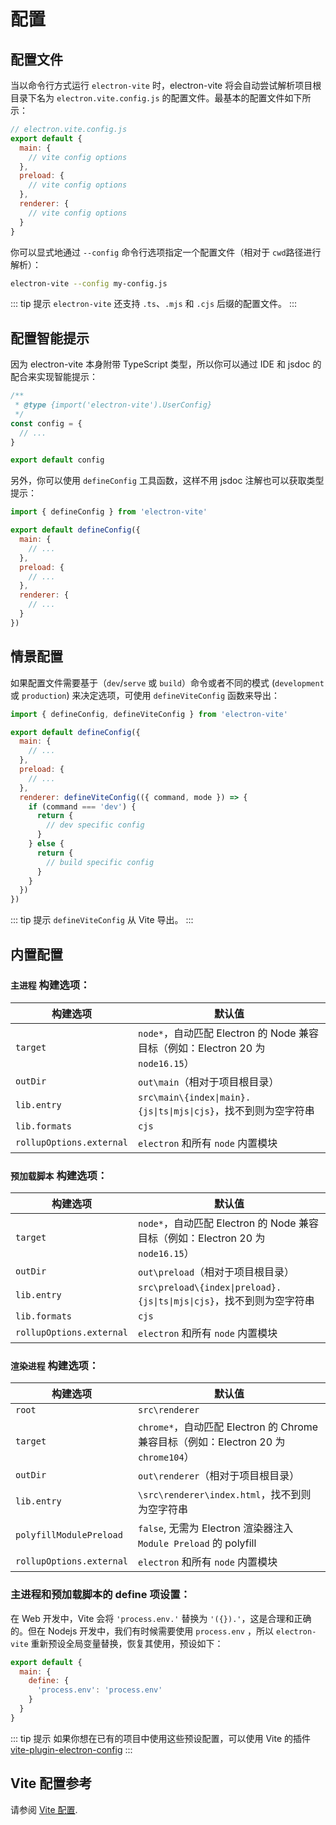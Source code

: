 # 配置

## 配置文件

当以命令行方式运行 `electron-vite` 时，electron-vite 将会自动尝试解析项目根目录下名为 `electron.vite.config.js` 的配置文件。最基本的配置文件如下所示：

```js
// electron.vite.config.js
export default {
  main: {
    // vite config options
  },
  preload: {
    // vite config options
  },
  renderer: {
    // vite config options
  }
}
```

你可以显式地通过 `--config` 命令行选项指定一个配置文件（相对于 `cwd`路径进行解析）：

```sh
electron-vite --config my-config.js
```

::: tip 提示
`electron-vite` 还支持 `.ts`、`.mjs` 和 `.cjs` 后缀的配置文件。
:::

## 配置智能提示

因为 electron-vite 本身附带 TypeScript 类型，所以你可以通过 IDE 和 jsdoc 的配合来实现智能提示：

```js
/**
 * @type {import('electron-vite').UserConfig}
 */
const config = {
  // ...
}

export default config
```

另外，你可以使用 `defineConfig` 工具函数，这样不用 jsdoc 注解也可以获取类型提示：

```js
import { defineConfig } from 'electron-vite'

export default defineConfig({
  main: {
    // ...
  },
  preload: {
    // ...
  },
  renderer: {
    // ...
  }
})
```

## 情景配置

如果配置文件需要基于（`dev`/`serve` 或 `build`）命令或者不同的模式 (`development` 或 `production`) 来决定选项，可使用 `defineViteConfig` 函数来导出：

```js
import { defineConfig, defineViteConfig } from 'electron-vite'

export default defineConfig({
  main: {
    // ...
  },
  preload: {
    // ...
  },
  renderer: defineViteConfig(({ command, mode }) => {
    if (command === 'dev') {
      return {
        // dev specific config
      }
    } else {
      return {
        // build specific config
      }
    }
  })
})
```

::: tip 提示
`defineViteConfig` 从 Vite 导出。
:::

## 内置配置

### `主进程` 构建选项：

| 构建选项                   | 默认值                   |
| ------------------------- | ------------------------  |
| `target`        | `node*`，自动匹配 Electron 的 Node 兼容目标（例如：Electron 20 为 `node16.15`） |
| `outDir`        | `out\main`（相对于项目根目录） |
| `lib.entry`     | `src\main\{index\|main}.{js\|ts\|mjs\|cjs}`，找不到则为空字符串 |
| `lib.formats`   | `cjs` |
| `rollupOptions.external` | `electron` 和所有 `node` 内置模块 |

### `预加载脚本` 构建选项：

| 构建选项                   | 默认值                   |
| ------------------------- | ------------------------  |
| `target`        | `node*`，自动匹配 Electron 的 Node 兼容目标（例如：Electron 20 为 `node16.15`） |
| `outDir`        | `out\preload`（相对于项目根目录） |
| `lib.entry`     | `src\preload\{index\|preload}.{js\|ts\|mjs\|cjs}`，找不到则为空字符串 |
| `lib.formats`   | `cjs` |
| `rollupOptions.external` | `electron` 和所有 `node` 内置模块 |

### `渲染进程` 构建选项：

| 构建选项                   | 默认值                   |
| ------------------------- | ------------------------  |
| `root`        | `src\renderer` |
| `target`        | `chrome*`，自动匹配 Electron 的 Chrome 兼容目标（例如：Electron 20 为 `chrome104`） |
| `outDir`        | `out\renderer`（相对于项目根目录） |
| `lib.entry`     | `\src\renderer\index.html`，找不到则为空字符串 |
| `polyfillModulePreload` | `false`, 无需为 Electron 渲染器注入 `Module Preload` 的 polyfill |
| `rollupOptions.external` | `electron` 和所有 `node` 内置模块 |

### 主进程和预加载脚本的 define 项设置：

在 Web 开发中，Vite 会将 `'process.env.'` 替换为 `'({}).'`，这是合理和正确的。但在 Nodejs 开发中，我们有时候需要使用 `process.env` ，所以 `electron-vite` 重新预设全局变量替换，恢复其使用，预设如下：

```js
export default {
  main: {
    define: {
      'process.env': 'process.env'
    }
  }
}
```

::: tip 提示
如果你想在已有的项目中使用这些预设配置，可以使用 Vite 的插件 [vite-plugin-electron-config](https://github.com/alex8088/vite-plugin-electron-config)
:::

## Vite 配置参考

请参阅 [Vite 配置](https://cn.vitejs.dev/config).
